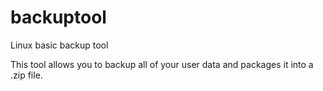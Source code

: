 # backuptool
Linux basic backup tool

This tool allows you to backup all of your user data and packages it into a .zip file.
